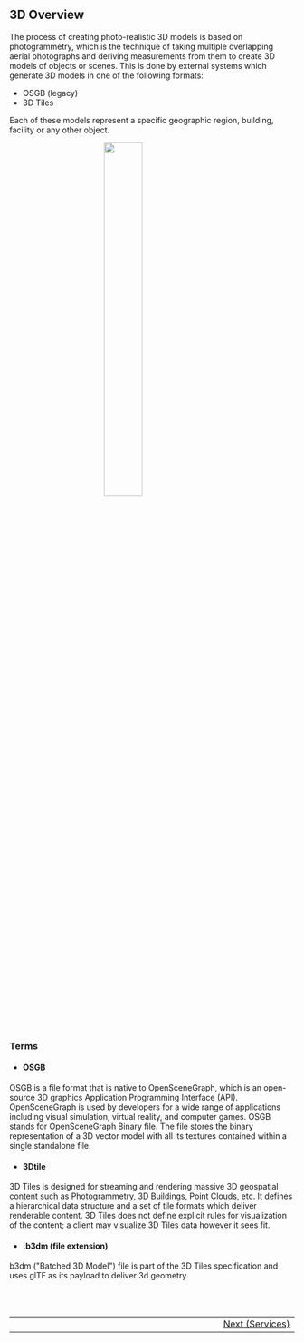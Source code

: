 ## 3D Overview <!-- {docsify-ignore} -->
The process of creating photo-realistic 3D models is based on photogrammetry, which is the technique of taking multiple overlapping aerial photographs and deriving measurements from them to create 3D models of objects or scenes. This is done by external systems which generate 3D models in one of the following formats:
* OSGB (legacy)
* 3D Tiles

Each of these models represent a specific geographic region, building, facility or any other object.
<figure>
    <img src="./assets/images/3Dtile.png" style="display: block;margin-left: auto;margin-right: auto;width: 40%;">
</figure>

### Terms

* #### OSGB

OSGB is a file format that is native to OpenSceneGraph, which is an open-source 3D graphics Application Programming Interface (API). OpenSceneGraph is used by developers for a wide range of applications including visual simulation, virtual reality, and computer games. OSGB stands for OpenSceneGraph Binary file. The file stores the binary representation of a 3D vector model with all its textures contained within a single standalone file.

* #### 3Dtile

3D Tiles is designed for streaming and rendering massive 3D geospatial content such as Photogrammetry, 3D Buildings, Point Clouds, etc. It defines a hierarchical data structure and a set of tile formats which deliver renderable content. 3D Tiles does not define explicit rules for visualization of the content; a client may visualize 3D Tiles data however it sees fit.

* #### .b3dm (file extension)

b3dm ("Batched 3D Model") file is part of the 3D Tiles specification and uses glTF as its payload to deliver 3d geometry.


<br/>
<br/>
<table style=" width: 100%; display: table !important;">
    <tbody>
        <tr>
            <td align="left"></td>
            <td align="right">
                <a href="#/getting-started/3D/3D_services">Next (Services)</a>
            </td>
        </tr>
    </tbody>
</table>